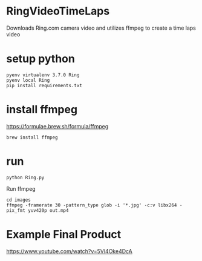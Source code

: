 # RingVideoTimeLaps
Downloads Ring.com camera video and utilizes ffmpeg to create a time laps video

# setup python
```
pyenv virtualenv 3.7.0 Ring
pyenv local Ring
pip install requirements.txt
```

# install ffmpeg
https://formulae.brew.sh/formula/ffmpeg
```
brew install ffmpeg
```

# run
```
python Ring.py
```

Run ffmpeg
```
cd images
ffmpeg -framerate 30 -pattern_type glob -i '*.jpg' -c:v libx264 -pix_fmt yuv420p out.mp4
```

# Example Final Product
https://www.youtube.com/watch?v=5Vl4Oke4DcA